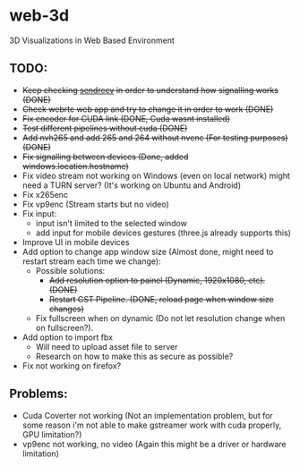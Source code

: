 # web-3d
3D Visualizations in Web Based Environment


## TODO:
* ~~Keep checking [sendrecv](https://github.com/centricular/gstwebrtc-demos/tree/master/sendrecv) in order to understand how signalling works (DONE)~~
* ~~Check webrtc web app and try to change it in order to work (DONE)~~
* ~~Fix encoder for CUDA link (DONE, Cuda wasnt installed)~~
* ~~Test different pipelines without cuda (DONE)~~
* ~~Add nvh265 and add 265 and 264 without nvenc (For testing purposes) (DONE)~~
* ~~Fix signalling between devices (Done, added windows.location.hostname)~~
* Fix video stream not working on Windows (even on local network) might need a TURN server? (It's working on Ubuntu and Android)
* Fix x265enc
* Fix vp9enc (Stream starts but no video)
* Fix input:
  * input isn't limited to the selected window
  * add input for mobile devices gestures (three.js already supports this)
* Improve UI in mobile devices
* Add option to change app window size (Almost done, might need to restart stream each time we change):
  * Possible solutions:
    * ~~Add resolution option to painel (Dynamic, 1920x1080, etc). (DONE)~~
    * ~~Restart GST Pipeline. (DONE, reload page when window size changes)~~
  * Fix fullscreen when on dynamic (Do not let resolution change when on fullscreen?).
* Add option to import fbx
  * Will need to upload asset file to server
  * Research on how to make this as secure as possible?
* Fix not working on firefox?


## Problems:
* Cuda Coverter not working (Not an implementation problem, but for some reason i'm not able to make gstreamer work with cuda properly, GPU limitation?)
* vp9enc not working, no video (Again this might be a driver or hardware limitation)